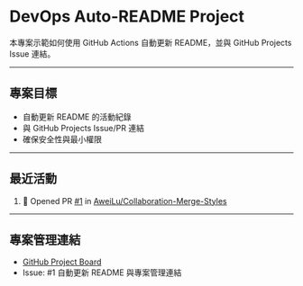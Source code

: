 # DevOps Auto-README Project

本專案示範如何使用 GitHub Actions 自動更新 README，並與 GitHub Projects Issue 連結。

---

## 專案目標
- 自動更新 README 的活動紀錄
- 與 GitHub Projects Issue/PR 連結
- 確保安全性與最小權限

---

## 最近活動
<!--START_SECTION:activity-->
1. 💪 Opened PR [#1](undefined) in [AweiLu/Collaboration-Merge-Styles](https://github.com/AweiLu/Collaboration-Merge-Styles)
<!--END_SECTION:activity-->

---

## 專案管理連結
- [GitHub Project Board](https://github.com/users/RogerTangg/projects/6/views/1)
- Issue: #1 自動更新 README 與專案管理連結
